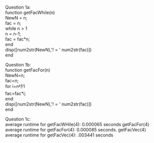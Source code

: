 Question 1a:   
function getFacWhile(n)  
    NewN = n;  
    fac = n;  
    while n > 1  
        n = n-1;  
        fac = fac*n;  
    end  
    disp([num2str(NewN),'! = ' num2str(fac)])  
end  

Question 1b:    
function getFacFor(n)  
NewN=n;  
fac=n;   
for i=n:-1:1    
fac=fac*i;    
end    
 disp([num2str(NewN),'! = ' num2str(fac)])  
end  

Question 1c:  
average runtime for getFacWHile(4): 0.000065 seconds
getFacFor(4)
average runtime for getFacFor(4): 0.000085 seconds.
getFacVec(4)
average runtime for getFacVec(4): .003441 seconds
